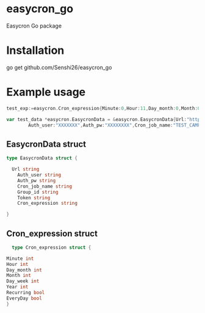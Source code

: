 # easycron_go
Easycron Go package

# Installation
go get github.com/Senshi26/easycron_go


# Example usage
```Go
test_exp:=easycron.Cron_expression{Minute:0,Hour:11,Day_month:0,Month:0,Day_week:6,Year:0,Recurring:true,Everyday: false} 

var test_data *easycron.EasycronData = &easycron.EasycronData{Url:"https://example.com",
		Auth_user:"XXXXXXX",Auth_pw:"XXXXXXXX",Cron_job_name:"TEST_CAMPAIGN_FOR_DELETION", Group_id:"12038","XXXXXXXXXXXXXXXXXXXX",Cron_expression:""} // set authorizattion and cron job settings
```

    
## EasycronData struct
```Go    
type EasycronData struct {

  Url string
	Auth_user string
	Auth_pw string
	Cron_job_name string
	Group_id string
	Token string
	Cron_expression string

}
```

## Cron_expression struct
```Go    
  type Cron_expression struct {

Minute int
Hour int
Day_month int
Month int
Day_week int
Year int
Recurring bool
EveryDay bool
}  
```
